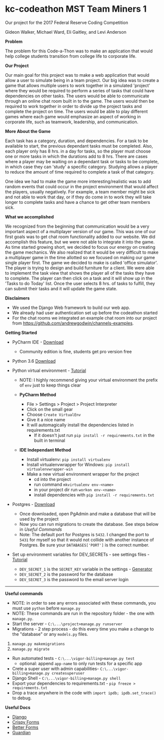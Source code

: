 # kc-codeathon MST Team Miners 1
Our project for the 2017 Federal Reserve Coding Competition

Gideon Walker, Michael Ward, Eli Gaitley, and Levi Anderson

__Problem__

The problem for this Code-a-Thon was to make an application that 
would help college students transition from college life to corporate life.

__Our Project__

Our main goal for this project was to make a web application that would 
allow a user to simulate being in a team project. Our big idea was to create
a game that allows multiple users to work together in a simulated 'project' where
 they would be required to perform a series of tasks that could have dependencies
 on other tasks. The users would be able to communicate
through an online chat room built in to the game. The users would then be required
to work together in order to divide up the project tasks and complete the project 
on time. The users would be able to play different games where each game would 
emphasize an aspect of working in corporate life, such as teamwork, leadership,
and communication. 

__More About the Game__

Each task has a category, duration, and dependencies. For a task to be available to 
start, the previous dependant tasks must be completed. Also, each player only has 
8 hrs. in a day for tasks, so the player must choose one or more tasks in which
the durations add to 8 hrs. There are cases where a player may be waiting on a 
dependant task or tasks to be complete, in which case they can 'study' a specific
category. Studying allows a player to reduce the amount of time required to
complete a task of that category. 

One idea we had to make the game more interesting/realistic was to add random
events that could occur in the project environment that would affect the 
players, usually negatively. For example, a team member might be sick and not
able to work that day, or if they do come in to work they will take longer
to complete tasks and have a chance to get other team members sick.

__What we accomplished__

We recognized from the beginning that communication would be a very important
aspect of a multiplayer version of our game. This was one of our first goals
was to get chat room functionality added to our website. We did accomplish
this feature, but we were not able to integrate it into the game. As time
started growing short, we decided to focus our energy on creating the game 
mechanics. We also realized that it would be very difficult to make a multiplayer
game in the time allotted so we focused on making our game single player first. 
The game we decided to make is called 'office simulator'. The player is trying
to design and build furniture for a client. We were able to implement the 
task view that shows the player all of the tasks they have to complete. The player
can then click on a task and it will show up in the 'Tasks to do Today' list. 
Once the user selects 8 hrs. of tasks to fulfill, they can submit their tasks and
it will update the game state. 

__Disclaimers__

- We used the Django Web framework to build our web app.
- We already had user authentication set up before the codeathon started
- For the chat rooms we integrated an example chat room into our project 
 from https://github.com/andrewgodwin/channels-examples.

__Getting Started__
- PyCharm IDE - [Download](https://www.jetbrains.com/pycharm/download/#section=windows)
    - Community edition is fine, students get pro version free
- Python 3.6 [Download](https://www.python.org/downloads/)
- Python virtual environment - [Tutorial](http://docs.python-guide.org/en/latest/dev/virtualenvs/)
    - NOTE: I highly recommend giving your virtual environment the prefix of `env` just to keep things clear
    
    - __PyCharm Method__
        - File > Settings > Project > Project Interpreter
        - Click on the small gear
        - Choose `Create VirtualEnv`
        - Give it a nice name
        - It will automagically install the dependencies listed in requirements.txt
            - If it doesn't just run `pip install -r requirements.txt` in the built in terminal
    
    - __IDE Independant Method__
        - Install virtualenv: `pip install virtualenv`
        - Install virtualenvwrapper for Windows: `pip install virtualenvwrapper-win`
        - Make a new virtual environment wrapper for the project
            - cd into the project
            - run command `mkvirtualenv env-<name>`
            - in your project dir run `workon env-<name>`
            - install dependencies with `pip install -r requirements.txt`
    
- Postgres - [Download](https://www.enterprisedb.com/downloads/postgres-postgresql-downloads)
    - Once downloaded, open PgAdmin and make a database that will be used by the project
    - Now you can run migrations to create the database. See steps below in *Useful Commands*
    - Note: The default port for Postgres is `5432`. I changed the port to `5431` for myself 
    so that it would not collide with another instance of Postgres. Be sure your 
    `DATABASES['PORT']` is the correct number.
- Set up environment variables for DEV_SECRETs - see settings files - [Tutorial](https://www.computerhope.com/issues/ch000549.htm)
    - `DEV_SECRET_1` is the `SECRET_KEY` variable in the settings - [Generator](https://www.miniwebtool.com/django-secret-key-generator/)
    - `DEV_SECRET_2` is the password for the database
    - `DEV_SECRET_3` is the password to the email server login

---

__Useful commands__

- NOTE: in order to see any errors associated with these commands, you must use `python` before `manage.py`
- NOTE: These commands are run in the repository folder - the one with `manage.py`.
- Start the server - `C:\...\project>manage.py runserver`
- Migrations - 2 step process - do this every time you make a change to the "database" or any `models.py` files.
1. `manage.py makemigrations` 
2. `manage.py migrate`
- Run automated tests - `C:\...\vigor-billing>manage.py test` 
    - optional: append `app-name` to only run tests for a specific app
- Crete a super user with admin capabilities- `C:\...\vigor-billing>manage.py createsuperuser`
- Django Shell - `C:\...\vigor-billing>manage.py shell`
- Export your dependencies to requirements.txt - `pip freeze > requirements.txt`
- Drop a trace anywhere in the code with `import ipdb; ipdb.set_trace()` to debug.

__Useful Docs__
- [Django](https://docs.djangoproject.com/en/1.11/)
- [Crispy Forms](http://django-crispy-forms.readthedocs.io/en/latest/)
- [Better Forms](http://django-betterforms.readthedocs.io/en/latest/multiform.html)
- [Guardian](https://django-guardian.readthedocs.io/en/stable/)
